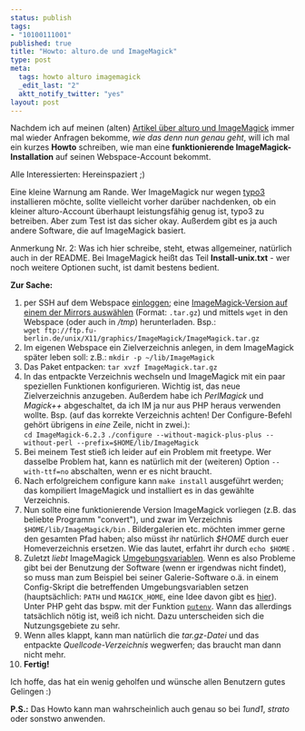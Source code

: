 ```yaml
--- 
status: publish
tags: 
- "10100111001"
published: true
title: "Howto: alturo.de und ImageMagick"
type: post
meta: 
  tags: howto alturo imagemagick
  _edit_last: "2"
  aktt_notify_twitter: "yes"
layout: post
---
```

Nachdem ich auf meinen (alten) <a href="http://fredericiana.de/archives/2004/05/25/alturode-und-imagemagick/">Artikel über alturo und ImageMagick</a> immer mal wieder Anfragen bekomme, <em>wie das denn nun genau geht</em>, will ich mal ein kurzes <strong>Howto</strong> schreiben, wie man eine <strong>funktionierende ImageMagick-Installation</strong> auf seinen Webspace-Account bekommt.

Alle Interessierten: Hereinspaziert ;) <!--more-->

Eine kleine Warnung am Rande. Wer ImageMagick nur wegen <a href="http://www.typo3.org">typo3</a> installieren möchte, sollte vielleicht vorher darüber nachdenken, ob ein kleiner alturo-Account überhaupt leistungsfähig genug ist, typo3 zu betreiben. Aber zum Test ist das sicher okay. Außerdem gibt es ja auch andere Software, die auf ImageMagick basiert.

Anmerkung Nr. 2: Was ich hier schreibe, steht, etwas allgemeiner, natürlich auch in der README. Bei ImageMagick heißt das Teil <strong>Install-unix.txt</strong> - wer noch weitere Optionen sucht, ist damit bestens bedient.

<strong>Zur Sache:</strong>

<ol>
	<li>per SSH auf dem Webspace <a href="http://faq.alturo.de/webmaster/ssh/index.html">einloggen</a>; eine <a href="http://www.imagemagick.org/script/download.php">ImageMagick-Version auf einem der Mirrors auswählen</a> (Format: <code>.tar.gz</code>) und mittels <code>wget</code> in den Webspace (oder auch in <em>/tmp</em>) herunterladen.
Bsp.: <div class="codesample"><code>wget ftp://ftp.fu-berlin.de/unix/X11/graphics/ImageMagick/ImageMagick.tar.gz</code></div>
</li>
	<li>Im eigenen Webspace ein Zielverzeichnis anlegen, in dem ImageMagick später leben soll: z.B.: <code>mkdir -p ~/lib/ImageMagick</code></li>
	<li>Das Paket entpacken: <code>tar xvzf ImageMagick.tar.gz</code></li>
	<li>In das entpackte Verzeichnis wechseln und ImageMagick mit ein paar speziellen Funktionen konfigurieren. Wichtig ist, das neue Zielverzeichnis anzugeben. Außerdem habe ich <em>PerlMagick</em> und <em>Magick++</em> abgeschaltet, da ich IM ja nur aus PHP heraus verwenden wollte. Bsp. (auf das korrekte Verzeichnis achten! Der Configure-Befehl gehört übrigens in <em>eine</em> Zeile, nicht in zwei.):

<div class="codesample">
<code>cd ImageMagick-6.2.3</code>
<code>./configure --without-magick-plus-plus --without-perl --prefix=$HOME/lib/ImageMagick</code>
</div>
	</li>
	<li>Bei meinem Test stieß ich leider auf ein Problem mit freetype. Wer dasselbe Problem hat, kann es natürlich mit der (weiteren) Option <code>--with-ttf=no</code> abschalten, wenn er es nicht braucht.</li>
	<li>Nach erfolgreichem configure kann <code>make install</code> ausgeführt werden; das kompiliert ImageMagick und installiert es in das gewählte Verzeichnis.</li>
	<li>Nun sollte eine funktionierende Version ImageMagick vorliegen (z.B. das beliebte Programm "convert"), und zwar im Verzeichnis <code>$HOME/lib/ImageMagick/bin</code> .
Bildergalerien etc. möchten immer gerne den gesamten Pfad haben; also müsst ihr natürlich <em>$HOME</em> durch euer Homeverzeichnis ersetzen. Wie das lautet, erfahrt ihr durch <code>echo $HOME</code> .
</li>
	<li>Zuletzt <em>liebt</em> ImageMagick <a href="http://www.imagemagick.org/script/resources.php#environment">Umgebungsvariablen</a>. Wenn es also Probleme gibt bei der Benutzung der Software (wenn er irgendwas nicht findet), so muss man zum Beispiel bei seiner Galerie-Software o.ä. in einem Config-Skript die betreffenden Umgebungsvariablen setzen (hauptsächlich: <code>PATH</code> und <code>MAGICK_HOME</code>, eine Idee davon gibt es <a href="http://www.imagemagick.org/script/binary-releases.php">hier</a>). Unter PHP geht das bspw. mit der Funktion <code><a href="http://php.net/manual/de/function.putenv.php">putenv</a></code>. Wann das allerdings tatsächlich nötig ist, weiß ich nicht. Dazu unterscheiden sich die Nutzungsgebiete zu sehr.</li>
	<li>Wenn alles klappt, kann man natürlich die <em>tar.gz-Datei</em> und das entpackte <em>Quellcode-Verzeichnis</em> wegwerfen; das braucht man dann nicht mehr.</li>
	<li><strong>Fertig!</strong></li>
</ol>

Ich hoffe, das hat ein wenig geholfen und wünsche allen Benutzern gutes Gelingen :)


<strong>P.S.:</strong> Das Howto kann man wahrscheinlich auch genau so bei <em>1und1</em>, <em>strato</em> oder sonstwo anwenden.
